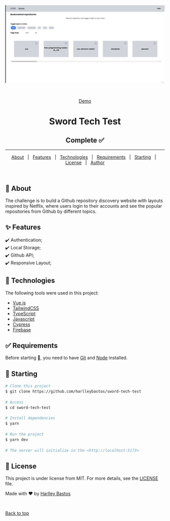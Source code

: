 <div align="center" id="top"> 
  <img src="./src/assets/img/app.gif" alt="Sword Tech Test" />

&#xa0;

<a href="https://sword-tech-project.web.app/">Demo</a>

</div>

<h1 align="center">Sword Tech Test</h1>

<h2 align="center">
    Complete  ✅
</h2>

<hr>

<p align="center">
  <a href="#dart-about">About</a> &#xa0; | &#xa0; 
  <a href="#sparkles-features">Features</a> &#xa0; | &#xa0;
  <a href="#rocket-technologies">Technologies</a> &#xa0; | &#xa0;
  <a href="#white_check_mark-requirements">Requirements</a> &#xa0; | &#xa0;
  <a href="#checkered_flag-starting">Starting</a> &#xa0; | &#xa0;
  <a href="#memo-license">License</a> &#xa0; | &#xa0;
  <a href="https://github.com/harlleybastos" target="_blank">Author</a>
</p>

<br>

## :dart: About

The challenge is to build a Github repository discovery website with layouts inspired by Netflix,
where users login to their accounts and see the popular repositories from Github by different
topics.

## :sparkles: Features

:heavy_check_mark: Authentication;\
:heavy_check_mark: Local Storage;\
:heavy_check_mark: Github API;\
:heavy_check_mark: Responsive Layout;

## :rocket: Technologies

The following tools were used in this project:

- [Vue.js](https://vuejs.org/)
- [TailwindCSS](https://tailwindcss.com/)
- [TypeScript](https://www.typescriptlang.org/)
- [Javascript](https://developer.mozilla.org/en-US/docs/Web/JavaScript)
- [Cypress](https://www.cypress.io/)
- [Firebase](https://firebase.google.com/?hl=pt)

## :white_check_mark: Requirements

Before starting :checkered_flag:, you need to have [Git](https://git-scm.com) and [Node](https://nodejs.org/en/) installed.

## :checkered_flag: Starting

```bash
# Clone this project
$ git clone https://github.com/harlleybastos/sword-tech-test

# Access
$ cd sword-tech-test

# Install dependencies
$ yarn

# Run the project
$ yarn dev

# The server will initialize in the <http://localhost:5173>
```

## :memo: License

This project is under license from MIT. For more details, see the [LICENSE](LICENSE.md) file.

Made with :heart: by <a href="https://github.com/harlleybastos" target="_blank">Harlley Bastos</a>

&#xa0;

<a href="#top">Back to top</a>
